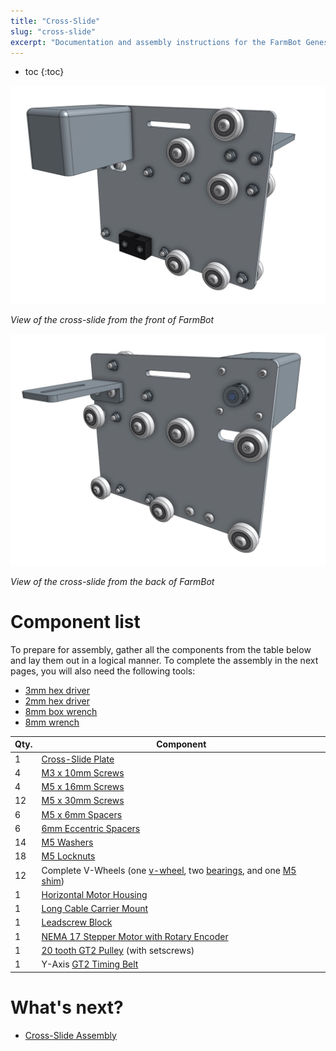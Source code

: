 ```yaml
---
title: "Cross-Slide"
slug: "cross-slide"
excerpt: "Documentation and assembly instructions for the FarmBot Genesis cross-slide"
---
```


* toc
{:toc}


![cross-slide1.JPG](cross-slide1.JPG)

_View of the cross-slide from the front of FarmBot_



![cross-slide2.JPG](cross-slide2.JPG)

_View of the cross-slide from the back of FarmBot_



# Component list

To prepare for assembly, gather all the components from the table below and lay them out in a logical manner. To complete the assembly in the next pages, you will also need the following tools:
* [3mm hex driver](../Extras/bom/miscellaneous.md#3mm-hex-driver)
* [2mm hex driver](../Extras/bom/miscellaneous.md#2mm-hex-driver)
* [8mm box wrench](../Extras/bom/miscellaneous.md#8mm-box-wrench)
* [8mm wrench](../Extras/bom/miscellaneous.md#8mm-wrench)

|Qty.                          |Component                     |
|------------------------------|------------------------------|
|1                             |[Cross-Slide Plate](../Extras/bom/plates-and-brackets.md#cross-slide-plate)
|4                             |[M3 x 10mm Screws](../Extras/bom/fasteners-and-hardware.md#m3-x-10mm-screws)
|4                             |[M5 x 16mm Screws](../Extras/bom/fasteners-and-hardware.md#m5-x-16mm-screws)
|12                            |[M5 x 30mm Screws](../Extras/bom/fasteners-and-hardware.md#m5-x-30mm-screws)
|6                             |[M5 x 6mm Spacers](../Extras/bom/fasteners-and-hardware.md#m5-x-6mm-spacers)
|6                             |[6mm Eccentric Spacers](../Extras/bom/fasteners-and-hardware.md#m5-x-6mm-eccentric-spacers)
|14                            |[M5 Washers](../Extras/bom/fasteners-and-hardware.md#m5-washers)
|18                            |[M5 Locknuts](../Extras/bom/fasteners-and-hardware.md#m5-locknuts)
|12                            |Complete V-Wheels (one [v-wheel](../Extras/bom/drivetrain.md#v-wheels), two [bearings](../Extras/bom/drivetrain.md#bearings), and one [M5 shim](../Extras/bom/drivetrain.md#m5-shims))
|1                             |[Horizontal Motor Housing](../Extras/bom/plastic-parts.md#horizontal-motor-housings)
|1                             |[Long Cable Carrier Mount](../Extras/bom/plates-and-brackets.md#long-cable-carrier-mount)
|1                             |[Leadscrew Block](../Extras/bom/drivetrain.md#leadscrew-block)
|1                             |[NEMA 17 Stepper Motor with Rotary Encoder](../Extras/bom/electronics-and-wiring.md#nema-17-stepper-motors-with-rotary-encoders)
|1                             |[20 tooth GT2 Pulley](../Extras/bom/drivetrain.md#gt2-pulleys) (with setscrews)
|1                             |Y-Axis [GT2 Timing Belt](../Extras/bom/drivetrain.md#gt2-timing-belt)


# What's next?

 * [Cross-Slide Assembly](../FarmBot-Genesis-V1.3/cross-slide/cross-slide-assembly.md)
